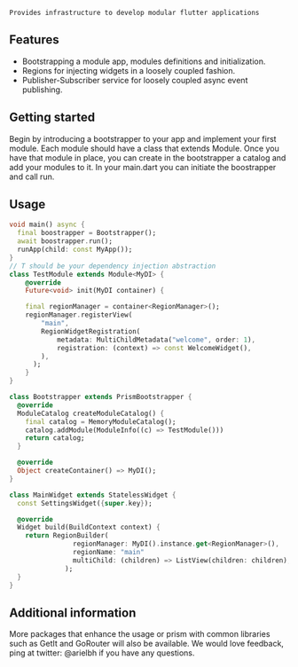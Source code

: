     Provides infrastructure to develop modular flutter applications

## Features

* Bootstrapping a module app, modules definitions and initialization.
* Regions for injecting widgets in a loosely coupled fashion.
* Publisher-Subscriber service for loosely coupled async event publishing. 

## Getting started

Begin by introducing a bootstrapper to your app and implement your first module.
Each module should have a class that extends Module.
Once you have that module in place, you can create in the bootstrapper a catalog and add 
your modules to it.
In your main.dart you can initiate the boostrapper and call run.

## Usage


```dart
void main() async {
  final boostrapper = Bootstrapper();
  await boostrapper.run();
  runApp(child: const MyApp());
}
// T should be your dependency injection abstraction
class TestModule extends Module<MyDI> {
    @override
    Future<void> init(MyDI container) {

    final regionManager = container<RegionManager>();
    regionManager.registerView(
        "main",
        RegionWidgetRegistration(
            metadata: MultiChildMetadata("welcome", order: 1),
            registration: (context) => const WelcomeWidget(),
        ),
      );
    }
}

class Bootstrapper extends PrismBootstrapper {
  @override
  ModuleCatalog createModuleCatalog() {
    final catalog = MemoryModuleCatalog();
    catalog.addModule(ModuleInfo((c) => TestModule()))
    return catalog;
  }

  @override
  Object createContainer() => MyDI();
}

class MainWidget extends StatelessWidget {
  const SettingsWidget({super.key});

  @override
  Widget build(BuildContext context) {
    return RegionBuilder(
                regionManager: MyDI().instance.get<RegionManager>(),
                regionName: "main"
                multiChild: (children) => ListView(children: children),
              );
  }
}
```

## Additional information

More packages that enhance the usage or prism with common libraries such as GetIt and GoRouter will also be available.
We would love feedback, ping at twitter: @arielbh if you have any questions.


